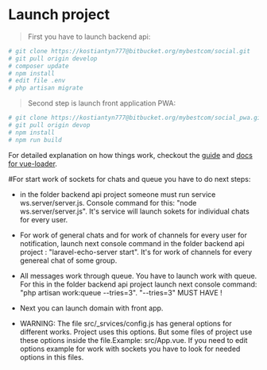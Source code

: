 # Launch project
>First you have to launch backend api:
``` bash
# git clone https://kostiantyn777@bitbucket.org/mybestcom/social.git
# git pull origin develop 
# composer update 
# npm install
# edit file .env
# php artisan migrate
``` 


>Second step is launch front application PWA:
``` bash
# git clone https://kostiantyn777@bitbucket.org/mybestcom/social_pwa.git
# git pull origin devop
# npm install
# npm run build

```
For detailed explanation on how things work, checkout the [guide](http://vuejs-templates.github.io/webpack/) and [docs for vue-loader](http://vuejs.github.io/vue-loader).


#For start work of sockets for chats and queue you have to do next steps:
- in the folder backend api project someone must run service ws.server/server.js. Console command for this: "node ws.server/server.js". It's service will launch sokets for individual chats for every user.
- For work of general chats and for work of channels for every user for notification, launch next console command in the folder backend api project :  "laravel-echo-server start". It's for work of channels for every genereal chat of some group.
- All messages work through queue. You have to launch work with queue. For this in the folder backend api project launch next console command: "php artisan work:queue --tries=3". 
    "--tries=3" MUST HAVE !
 - Next you can launch domain with front app.
 
 - WARNING:
  The file src/_srvices/config.js has general options for different works. Project uses this options. But some files of project use these options inside the file.Example: src/App.vue. If you need to edit options example for work with sockets you have to look for needed options in this files.

